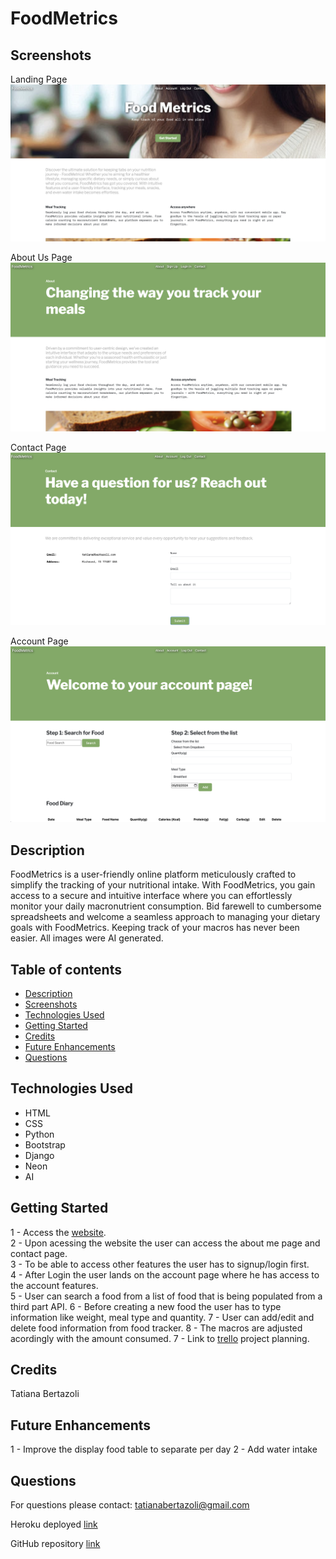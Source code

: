# FoodMetrics

## Screenshots

Landing Page
<img src="./main_app/static/images/readme1.png">

About Us Page
<img src="./main_app/static/images/readme2.png">

Contact Page
<img src="./main_app/static/images/readme3.png">

Account Page
<img src="./main_app/static/images/readme4.png">

## Description

FoodMetrics is a user-friendly online platform meticulously crafted to simplify the tracking of your nutritional intake. With FoodMetrics, you gain access to a secure and intuitive interface where you can effortlessly monitor your daily macronutrient consumption. Bid farewell to cumbersome spreadsheets and welcome a seamless approach to managing your dietary goals with FoodMetrics. Keeping track of your macros has never been easier. All images were AI generated.

## Table of contents

- [Description](#description)
- [Screenshots](#screenshots)
- [Technologies Used](#technologies-used)
- [Getting Started](#getting-started)
- [Credits](#credits)
- [Future Enhancements](#future-enhancements)
- [Questions](#questions)

## Technologies Used

- HTML
- CSS
- Python
- Bootstrap
- Django
- Neon
- AI

## Getting Started

1 - Access the [website](https://foodmacros-1443b0816711.herokuapp.com/).  
2 - Upon acessing the website the user can access the about me page and contact page.  
3 - To be able to access other features the user has to signup/login first.  
4 - After Login the user lands on the account page where he has access to the account features.  
5 - User can search a food from a list of food that is being populated from a third part API.
6 - Before creating a new food the user has to type information like weight, meal type and quantity.
7 - User can add/edit and delete food information from food tracker.
8 - The macros are adjusted acordingly with the amount consumed.
7 - Link to [trello](https://trello.com/invite/b/tVO3g2VX/ATTI183dd62c01f05a90f15d82b2e6ab6b9084B7EA33/foodmetrics) project planning.

## Credits

Tatiana Bertazoli

## Future Enhancements

1 - Improve the display food table to separate per day
2 - Add water intake

## Questions

For questions please contact: tatianabertazoli@gmail.com

Heroku deployed [link](https://foodmacros-1443b0816711.herokuapp.com/)

GitHub repository [link](https://github.com/TBertazoli/foodmacros)
